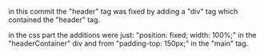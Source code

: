 in this commit the "header" tag was fixed by adding a "div" tag which contained the "header" tag.

in the css part the additions were just: "position: fixed; width: 100%;" in the "headerContainer" div and from "padding-top: 150px;" in the "main" tag.
